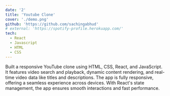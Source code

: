 ```yaml
---
date: '2'
title: 'Youtube Clone'
cover: './demo.png'
github: 'https://github.com/sachingabhud'
# external: 'https://spotify-profile.herokuapp.com/'
tech:
  - React
  - Javascript
  - HTML
  - CSS
---
```


Built a responsive YouTube clone using HTML, CSS, React, and JavaScript. It features video search and playback, dynamic content rendering, and real-time video data like titles and descriptions. The app is fully responsive, offering a seamless experience across devices. With React's state management, the app ensures smooth interactions and fast performance.
